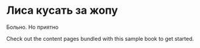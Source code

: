 Лиса кусать за жопу
============================

Больно. Но приятно

Check out the content pages bundled with this sample book to get started.
